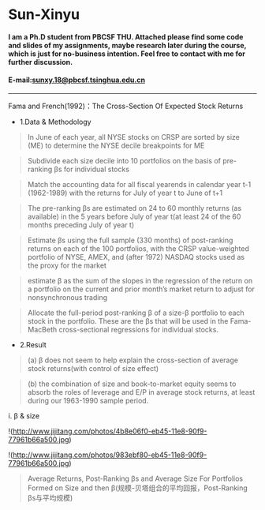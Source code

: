 # Sun-Xinyu
#### I am a Ph.D student from PBCSF THU. Attached please find some code and slides of my assignments, maybe research later during the course, which is just for no-business intention. Feel free to contact with me for further discussion.
#### E-mail:sunxy.18@pbcsf.tsinghua.edu.cn
********************************
Fama and French(1992)：The Cross-Section Of Expected Stock Returns

* 1.Data & Methodology
>In June of each year, all NYSE stocks on CRSP are sorted by size (ME) to determine the NYSE decile breakpoints for ME

>Subdivide each size decile into 10 portfolios on the basis of pre-ranking βs for individual stocks

>Match the accounting data for all fiscal yearends in calendar year t-1 (1962-1989) with the returns for July of year t to June of t+1

>The pre-ranking βs are estimated on 24 to 60 monthly returns (as available) in the 5 years before July of year t(at least 24 of the 60 months preceding July of year t)

>Estimate βs using the full sample (330 months) of post-ranking returns on each of the 100 portfolios, with the CRSP value-weighted portfolio of NYSE, AMEX, and (after 1972) NASDAQ stocks used as the proxy for the market

>estimate β as the sum of the slopes in the regression of the return on a portfolio on the current and prior month’s market return to adjust for nonsynchronous trading

>Allocate the full-period post-ranking β of a size-β portfolio to each stock in the portfolio. These are the βs that will be used in the Fama-MacBeth cross-sectional regressions for individual stocks.

* 2.Result
>(a) β does not seem to help explain the cross-section of average stock returns(with control of size effect)

>(b) the combination of size and book-to-market equity seems to absorb the roles of leverage and E/P in average stock returns, at least during our 1963-1990 sample period.

i. β & size

!(http://www.jijitang.com/photos/4b8e06f0-eb45-11e8-90f9-77961b66a500.jpg)

>

!(http://www.jijitang.com/photos/983ebf80-eb45-11e8-90f9-77961b66a500.jpg)
> Average Returns, Post-Ranking βs and Average Size For Portfolios Formed on Size and then β(规模-贝塔组合的平均回报，Post-Ranking βs与平均规模)


